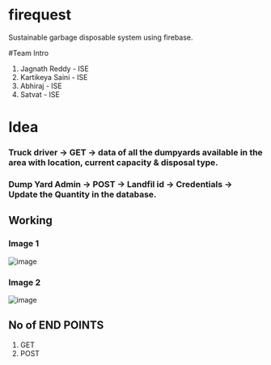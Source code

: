 # firequest
Sustainable garbage disposable system using firebase.

#Team Intro
1. Jagnath Reddy - ISE
2. Kartikeya Saini - ISE
3. Abhiraj - ISE
4. Satvat - ISE

# Idea
### Truck driver -> GET -> data of all the dumpyards available in the area with location, current capacity & disposal type.
### Dump Yard Admin -> POST -> Landfil id -> Credentials -> Update the Quantity in the database.

## Working

### Image 1

![image](https://user-images.githubusercontent.com/98260819/229276648-36b6b318-0dd5-47f0-bc4d-d69a76662cdf.png)

### Image 2

![image](https://user-images.githubusercontent.com/98260819/229276672-43ba7864-ca69-41ba-99d5-aa9f042969f8.png)

## No of END POINTS
1. GET 
2. POST




